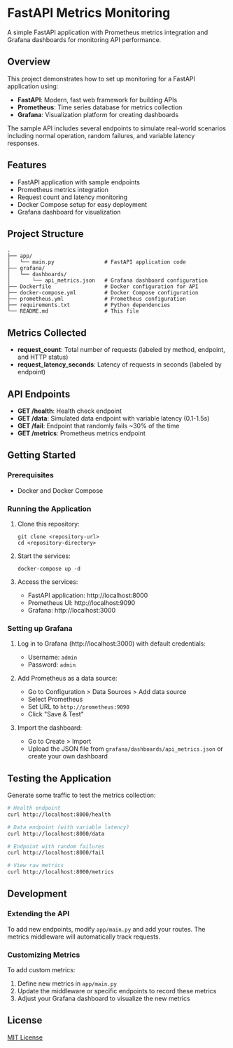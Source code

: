 # FastAPI Metrics Monitoring

A simple FastAPI application with Prometheus metrics integration and Grafana dashboards for monitoring API performance.

## Overview

This project demonstrates how to set up monitoring for a FastAPI application using:

- **FastAPI**: Modern, fast web framework for building APIs
- **Prometheus**: Time series database for metrics collection
- **Grafana**: Visualization platform for creating dashboards

The sample API includes several endpoints to simulate real-world scenarios including normal operation, random failures, and variable latency responses.

## Features

- FastAPI application with sample endpoints
- Prometheus metrics integration
- Request count and latency monitoring
- Docker Compose setup for easy deployment
- Grafana dashboard for visualization

## Project Structure

```
.
├── app/
│   └── main.py                # FastAPI application code
├── grafana/
│   └── dashboards/
│       └── api_metrics.json   # Grafana dashboard configuration
├── Dockerfile                 # Docker configuration for API
├── docker-compose.yml         # Docker Compose configuration
├── prometheus.yml             # Prometheus configuration
├── requirements.txt           # Python dependencies
└── README.md                  # This file
```

## Metrics Collected

- **request_count**: Total number of requests (labeled by method, endpoint, and HTTP status)
- **request_latency_seconds**: Latency of requests in seconds (labeled by endpoint)

## API Endpoints

- **GET /health**: Health check endpoint
- **GET /data**: Simulated data endpoint with variable latency (0.1-1.5s)
- **GET /fail**: Endpoint that randomly fails ~30% of the time
- **GET /metrics**: Prometheus metrics endpoint

## Getting Started

### Prerequisites

- Docker and Docker Compose

### Running the Application

1. Clone this repository:
   ```
   git clone <repository-url>
   cd <repository-directory>
   ```

2. Start the services:
   ```
   docker-compose up -d
   ```

3. Access the services:
   - FastAPI application: http://localhost:8000
   - Prometheus UI: http://localhost:9090
   - Grafana: http://localhost:3000

### Setting up Grafana

1. Log in to Grafana (http://localhost:3000) with default credentials:
   - Username: `admin`
   - Password: `admin`

2. Add Prometheus as a data source:
   - Go to Configuration > Data Sources > Add data source
   - Select Prometheus
   - Set URL to `http://prometheus:9090`
   - Click "Save & Test"

3. Import the dashboard:
   - Go to Create > Import
   - Upload the JSON file from `grafana/dashboards/api_metrics.json` or create your own dashboard

## Testing the Application

Generate some traffic to test the metrics collection:

```bash
# Health endpoint
curl http://localhost:8000/health

# Data endpoint (with variable latency)
curl http://localhost:8000/data

# Endpoint with random failures
curl http://localhost:8000/fail

# View raw metrics
curl http://localhost:8000/metrics
```

## Development

### Extending the API

To add new endpoints, modify `app/main.py` and add your routes. The metrics middleware will automatically track requests.

### Customizing Metrics

To add custom metrics:

1. Define new metrics in `app/main.py`
2. Update the middleware or specific endpoints to record these metrics
3. Adjust your Grafana dashboard to visualize the new metrics

## License

[MIT License](LICENSE)
